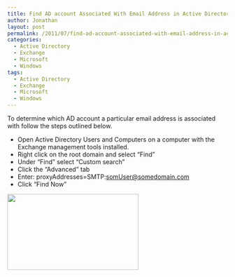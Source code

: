 ```yaml
---
title: Find AD account Associated With Email Address in Active Directory
author: Jonathan
layout: post
permalink: /2011/07/find-ad-account-associated-with-email-address-in-active-directory/
categories:
  - Active Directory
  - Exchange
  - Microsoft
  - Windows
tags:
  - Active Directory
  - Exchange
  - Microsoft
  - Windows
---
```

To determine which AD account a particular email address is associated with follow the steps outlined below.

  * Open Active Directory Users and Computers on a computer with the Exchange management tools installed.
  * Right click on the root domain and select &#8220;Find&#8221;
  * Under &#8220;Find&#8221; select &#8220;Custom search&#8221;
  * Click the &#8220;Advanced&#8221; tab
  * Enter: proxyAddresses=SMTP:somUser@somedomain.com
  * Click &#8220;Find Now&#8221;

[<img class="alignnone size-medium wp-image-252" title="Screen Shot 2011-07-29 at 9.00.17 AM" src="http://img.elderec.org/2011/07/Screen-Shot-2011-07-29-at-9.00.17-AM-300x173.png" alt="" width="300" height="173" />][1]

 [1]: http://img.elderec.org/2011/07/Screen-Shot-2011-07-29-at-9.00.17-AM.png